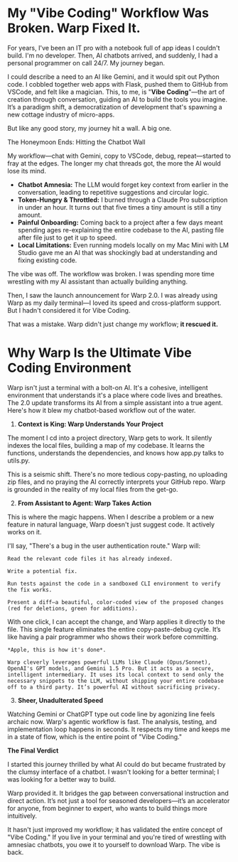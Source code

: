 # My "Vibe Coding" Workflow Was Broken. Warp Fixed It.

For years, I've been an IT pro with a notebook full of app ideas I couldn't build. I'm no developer. Then, AI chatbots arrived, and suddenly, I had a personal programmer on call 24/7. My journey began.

I could describe a need to an AI like Gemini, and it would spit out Python code. I cobbled together web apps with Flask, pushed them to GitHub from VSCode, and felt like a magician. This, to me, is "**Vibe Coding**"—the art of creation through conversation, guiding an AI to build the tools you imagine. It’s a paradigm shift, a democratization of development that's spawning a new cottage industry of micro-apps.

But like any good story, my journey hit a wall. A big one.

The Honeymoon Ends: Hitting the Chatbot Wall

My workflow—chat with Gemini, copy to VSCode, debug, repeat—started to fray at the edges. The longer my chat threads got, the more the AI would lose its mind.

* **Chatbot Amnesia:** The LLM would forget key context from earlier in the conversation, leading to repetitive suggestions and circular logic.
* **Token-Hungry & Throttled:** I burned through a Claude Pro subscription in under an hour. It turns out that five times a tiny amount is still a tiny amount.
* **Painful Onboarding:** Coming back to a project after a few days meant spending ages re-explaining the entire codebase to the AI, pasting file after file just to get it up to speed.
* **Local Limitations:** Even running models locally on my Mac Mini with LM Studio gave me an AI that was shockingly bad at understanding and fixing existing code.

The vibe was off. The workflow was broken. I was spending more time wrestling with my AI assistant than actually building anything.

Then, I saw the launch announcement for Warp 2.0. I was already using Warp as my daily terminal—I loved its speed and cross-platform support. But I hadn't considered it for Vibe Coding.

That was a mistake. Warp didn't just change my workflow; **it rescued it.**

# Why Warp Is the Ultimate Vibe Coding Environment

Warp isn't just a terminal with a bolt-on AI. It's a cohesive, intelligent environment that understands it's a place where code lives and breathes. The 2.0 update transforms its AI from a simple assistant into a true agent. Here's how it blew my chatbot-based workflow out of the water.

1. **Context is King: Warp Understands Your Project**

The moment I cd into a project directory, Warp gets to work. It silently indexes the local files, building a map of my codebase. It learns the functions, understands the dependencies, and knows how app.py talks to utils.py.

This is a seismic shift. There's no more tedious copy-pasting, no uploading zip files, and no praying the AI correctly interprets your GitHub repo. Warp is grounded in the reality of my local files from the get-go.

2. **From Assistant to Agent: Warp Takes Action**

This is where the magic happens. When I describe a problem or a new feature in natural language, Warp doesn't just suggest code. It actively works on it.

I'll say, "There's a bug in the user authentication route." Warp will:

    Read the relevant code files it has already indexed.

    Write a potential fix.

    Run tests against the code in a sandboxed CLI environment to verify the fix works.

    Present a diff—a beautiful, color-coded view of the proposed changes (red for deletions, green for additions).

With one click, I can accept the change, and Warp applies it directly to the file. This single feature eliminates the entire copy-paste-debug cycle. It’s like having a pair programmer who shows their work before committing.

    *Apple, this is how it's done*.

    Warp cleverly leverages powerful LLMs like Claude (Opus/Sonnet), OpenAI's GPT models, and Gemini 1.5 Pro. But it acts as a secure, intelligent intermediary. It uses its local context to send only the necessary snippets to the LLM, without shipping your entire codebase off to a third party. It’s powerful AI without sacrificing privacy.

3. **Sheer, Unadulterated Speed**

Watching Gemini or ChatGPT type out code line by agonizing line feels archaic now. Warp's agentic workflow is fast. The analysis, testing, and implementation loop happens in seconds. It respects my time and keeps me in a state of flow, which is the entire point of "Vibe Coding."

**The Final Verdict**

I started this journey thrilled by what AI could do but became frustrated by the clumsy interface of a chatbot. I wasn't looking for a better terminal; I was looking for a better way to build.

Warp provided it. It bridges the gap between conversational instruction and direct action. It’s not just a tool for seasoned developers—it’s an accelerator for anyone, from beginner to expert, who wants to build things more intuitively.

It hasn't just improved my workflow; it has validated the entire concept of "Vibe Coding." If you live in your terminal and you're tired of wrestling with amnesiac chatbots, you owe it to yourself to download Warp. The vibe is back.